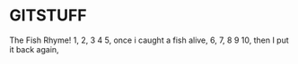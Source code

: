 # GITSTUFF

The Fish Rhyme!
1, 2, 3 4 5, once i caught a fish alive,
6, 7, 8 9 10, then I put it back again,
